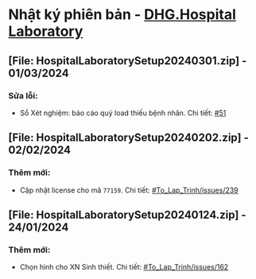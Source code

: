 # Nhật ký phiên bản - [DHG.Hospital Laboratory](https://gofile.me/78TQg/B0ya25kSe)

## [File: HospitalLaboratorySetup20240301.zip] - 01/03/2024
### Sửa lỗi:
- Sổ Xét nghiệm: báo cáo quý load thiếu bệnh nhân. Chi tiết: [#51](https://github.com/dh-hos/dhg.hospitallaboratory/issues/51)

## [File: HospitalLaboratorySetup20240202.zip] - 02/02/2024
### Thêm mới:
- Cập nhật license cho mã `77159`. Chi tiết: [#To_Lap_Trinh/issues/239](https://github.com/dh-hos/To_Lap_Trinh/issues/239)

## [File: HospitalLaboratorySetup20240124.zip] - 24/01/2024
### Thêm mới:
- Chọn hình cho XN Sinh thiết. Chi tiết: [#To_Lap_Trinh/issues/162](https://github.com/dh-hos/To_Lap_Trinh/issues/162)
